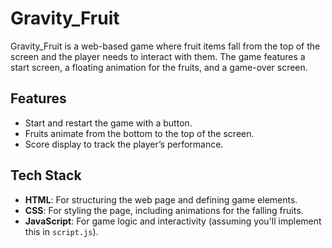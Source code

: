 
# Gravity_Fruit

Gravity_Fruit is a web-based game where fruit items fall from the top of the screen and the player needs to interact with them. The game features a start screen, a floating animation for the fruits, and a game-over screen.


## Features 

- Start and restart the game with a button.
- Fruits animate from the bottom to the top of the screen.
- Score display to track the player’s performance.
## Tech Stack
- **HTML**: For structuring the web page and defining game elements.
- **CSS**: For styling the page, including animations for the falling fruits.
- **JavaScript**: For game logic and interactivity (assuming you'll implement this in `script.js`).

